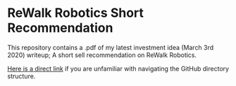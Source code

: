# ReWalk Robotics Short Recommendation

This repository contains a .pdf of my latest investment idea (March 3rd 2020) writeup; A short sell recommendation on ReWalk Robotics.

[Here is a direct link](https://github.com/andrebodo/RWLK_NASDAQ/blob/438c411ceea7716143a2dd50742272dc15ab3e20/ReWalk%20Robotics%20Inc.%20-%20RWLK.pdf) if you are unfamiliar with navigating the GitHub directory structure.
